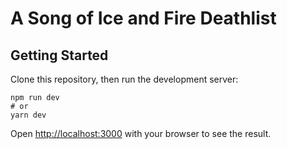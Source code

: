 # A Song of Ice and Fire Deathlist

## Getting Started

Clone this repository, then run the development server:

```shell
npm run dev
# or
yarn dev
```

Open [http://localhost:3000](http://localhost:3000) with your browser to see the result.
